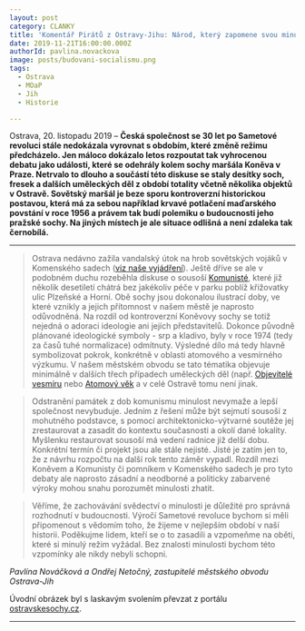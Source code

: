 ```yaml
---
layout: post
category: CLANKY
title: 'Komentář Pirátů z Ostravy-Jihu: Národ, který zapomene svou minulost, nemá žádnou budoucnost'
date: 2019-11-21T16:00:00.000Z
authorId: pavlina.novackova
image: posts/budovani-socialismu.png
tags:
  - Ostrava
  - MOaP
  - Jih
  - Historie

---
```


Ostrava, 20. listopadu 2019 – **Česká společnost se 30 let po Sametové revoluci stále nedokázala vyrovnat s obdobím, které změně režimu předcházelo. Jen máloco dokázalo letos rozpoutat tak vyhrocenou debatu jako události, které se odehrály kolem sochy maršála Koněva v Praze. Netrvalo to dlouho a součástí této diskuse se staly desítky soch, fresek a dalších uměleckých děl z období totality včetně několika objektů v Ostravě. Sovětský maršál je beze sporu kontroverzní historickou postavou, která má za sebou například krvavé potlačení maďarského povstání v roce 1956 a právem tak budí polemiku o budoucnosti jeho pražské sochy. Na jiných místech je ale situace odlišná a není zdaleka tak černobílá.**

----

>Ostrava nedávno zažila vandalský útok na hrob sovětských vojáků v Komenského sadech ([viz naše vyjádření](https://www.facebook.com/piratiostrava/posts/2447327312013390)). Ještě dříve se ale v podobném duchu rozeběhla diskuse o sousoší [Komunisté](http://ostravskesochy.cz/dilo/688-Pamatnik-budovani-socialismu-Komuniste), které již několik desetiletí chátrá bez jakékoliv péče v parku poblíž křižovatky ulic Plzeňské a Horní. Obě sochy jsou dokonalou ilustrací doby, ve které vznikly a jejich přítomnost v našem městě je naprosto odůvodněná. Na rozdíl od kontroverzní Koněvovy sochy se totiž nejedná o adoraci ideologie ani jejích představitelů. Dokonce původně plánované ideologické symboly - srp a kladivo, byly v roce 1974 (tedy za časů tuhé normalizace) odmítnuty. Výsledné dílo má tedy hlavně symbolizovat pokrok, konkrétně v oblasti atomového a vesmírného výzkumu. V našem městském obvodu se tato tématika objevuje minimálně v dalších třech případech uměleckých děl (např. [Objevitelé vesmíru](http://www.ostravskesochy.cz/dilo/752-Objevitele-vesmiru-Clovek-a-kosmos) nebo [Atomový věk](http://www.ostravskesochy.cz/dilo/349-Atomovy-vek) a v celé Ostravě tomu není jinak.

>Odstranění památek z dob komunismu minulost nevymaže a lepší společnost nevybuduje. Jedním z řešení může být sejmutí sousoší z mohutného podstavce, s pomocí architektonicko-výtvarné soutěže jej zrestaurovat a zasadit do kontextu současnosti a okolí dané lokality. Myšlenku restaurovat sousoší má vedení radnice již delší dobu. Konkrétní termín či projekt jsou ale stále nejisté. Jisté je zatím jen to, že z návrhu rozpočtu na další rok tento záměr vypadl. Rozdíl mezi Koněvem a Komunisty či pomníkem v Komenského sadech je pro tyto debaty ale naprosto zásadní a neodborné a politicky zabarvené výroky mohou snahu porozumět minulosti zhatit.

>Věříme, že zachovávání svědectví o minulosti je důležité pro správná rozhodnutí v budoucnosti. Výročí Sametové revoluce bychom si měli připomenout s vědomím toho, že žijeme v nejlepším období v naší historii. Poděkujme lidem, kteří se o to zasadili a vzpomeňme na oběti, které si minulý režim vyžádal. Bez znalosti minulosti bychom této vzpomínky ale nikdy nebyli schopni.

*Pavlína Nováčková a Ondřej Netočný, zastupitelé městského obvodu Ostrava-Jih*

Úvodní obrázek byl s laskavým svolením převzat z portálu [ostravskesochy.cz](http://ostravskesochy.cz/dilo/688-Pamatnik-budovani-socialismu-Komuniste).

- - -
